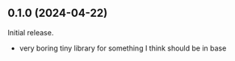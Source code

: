 ## 0.1.0 (2024-04-22)
Initial release.

* very boring tiny library for something I think should be in base
